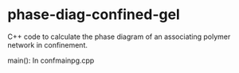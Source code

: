# phase-diag-confined-gel
C++ code to calculate the phase diagram of an associating polymer network in confinement. 

main(): In confmainpg.cpp
